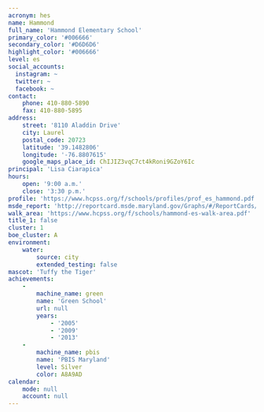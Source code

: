 ```yaml
---
acronym: hes
name: Hammond
full_name: 'Hammond Elementary School'
primary_color: '#006666'
secondary_color: '#D6D6D6'
highlight_color: '#006666'
level: es
social_accounts:
  instagram: ~
  twitter: ~
  facebook: ~
contact:
    phone: 410-880-5890
    fax: 410-880-5895
address:
    street: '8110 Aladdin Drive'
    city: Laurel
    postal_code: 20723
    latitude: '39.1482806'
    longitude: '-76.8807615'
    google_maps_place_id: ChIJIZ3vqC7ct4kRoni9GZoY6Ic
principal: 'Lisa Ciarapica'
hours:
    open: '9:00 a.m.'
    close: '3:30 p.m.'
profile: 'https://www.hcpss.org/f/schools/profiles/prof_es_hammond.pdf'
msde_report: 'http://reportcard.msde.maryland.gov/Graphs/#/ReportCards/ReportCardSchool/1//1/13/0606/'
walk_area: 'https://www.hcpss.org/f/schools/hammond-es-walk-area.pdf'
title_1: false
cluster: 1
boe_cluster: A
environment:
    water:
        source: city
        extended_testing: false
mascot: 'Tuffy the Tiger'
achievements:
    -
        machine_name: green
        name: 'Green School'
        url: null
        years:
            - '2005'
            - '2009'
            - '2013'
    -
        machine_name: pbis
        name: 'PBIS Maryland'
        level: Silver
        color: A8A9AD
calendar:
    mode: null
    account: null
---
```

